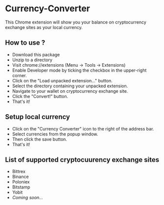 # Currency-Converter
This Chrome extension will show you your balance on cryptocurrency exchange sites as your local currency.

## How to use ?
* Download this package
* Unzip to a directory
* Visit chrome://extensions (Menu -> Tools -> Extensions)
* Enable Developer mode by ticking the checkbox in the upper-right corner.
* Click on the "Load unpacked extension..." button.
* Select the directory containing your unpacked extension.
* Navigate to your wallet on cryptocurrency exchange site.
* Click the "Convert!" button.
* That's it!

## Setup local currency
* Click on the "Currency Converter" icon to the right of the address bar.
* Select currencies from the popup window.
* Then click the save button.
* That's it!

## List of supported cryptocuurency exchange sites
* Bittrex
* Binance
* Poloniex
* Bitstamp
* Yobit
* _Coming soon..._
